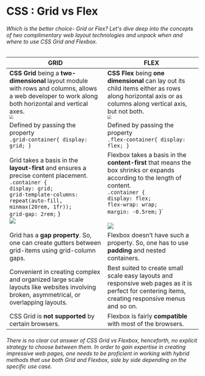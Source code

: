 # CSS : Grid vs Flex

###### Which is the better choice- Grid or Flex? Let's dive deep into the concepts of two complimentary web layout technologies and unpack when and where to use CSS Grid and Flexbox.

| GRID                                                         | FLEX                                                         |
| ------------------------------------------------------------ | ------------------------------------------------------------ |
| **CSS Grid** being a **two-dimensional** layout module with rows and columns, allows a web developer to work along both horizontal and vertical axes. <br/> <img src="https://i.imgur.com/xAjcbba.png" style="zoom:60%;" /> | **CSS Flex** being **one dimensional** can lay out its child items either as rows along horizontal axis or as columns along vertical axis, but not both. <br/>  <img src="https://i.imgur.com/YsDN4gy.png" style="zoom:60%;" /> |
| Defined by passing the property <br/> `.grid-container{ display: grid; }` | Defined by passing the property <br/> `.flex-container{ display: flex; }` |
| Grid takes a basis in the **layout-first** and ensures a precise content placement. <br/>`.container { `<br/>` display: grid; `<br/>`grid-template-columns: repeat(auto-fill, minmax(20rem, 1fr)); `<br/>` grid-gap: 2rem; ` } <br/> ![](https://i.imgur.com/EMbmIMQ.png) | Flexbox takes a basis in the **content-first** that means the box shrinks or expands according to the length of content. <br/>`.container { `<br/>` display: flex; `<br/>`flex-wrap: wrap; `<br/>` margin: -0.5rem; ` }`  <br/><br/> ![](https://i.imgur.com/oviOsur.png) |
| Grid has a **gap property**. So, one can create gutters between grid-items using grid-column gaps. | Flexbox doesn’t have such a property. So, one has to use **padding** and nested containers. |
| Convenient in creating complex and organized large scale layouts like websites involving broken, asymmetrical, or overlapping layouts. | Best suited to create small scale easy layouts and responsive web pages as it is perfect for centering items, creating responsive menus and so on. |
| CSS Grid is **not supported** by certain browsers.           | Flexbox is fairly **compatible** with most of the browsers.  |

###### There is no clear cut answer of CSS Grid vs Flexbox, henceforth, no explicit strategy to choose between them. In order to gain expertise in creating impressive web pages, one needs to be proficient in working with hybrid methods that use both Grid and Flexbox, side by side depending on the specific use case. 

